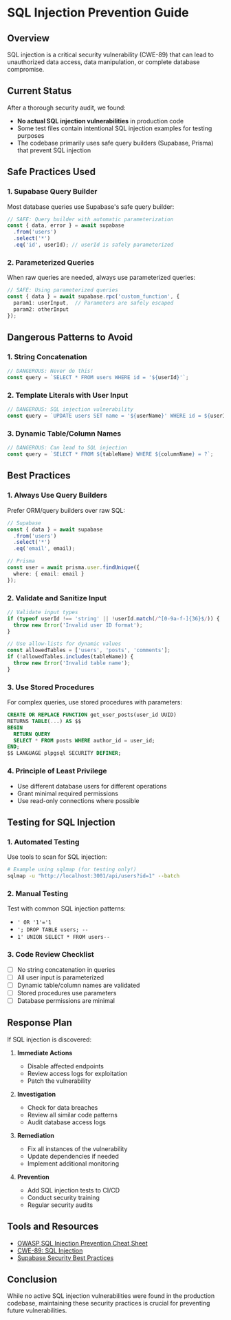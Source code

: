 # SQL Injection Prevention Guide

## Overview

SQL injection is a critical security vulnerability (CWE-89) that can lead to unauthorized data access, data manipulation, or complete database compromise.

## Current Status

After a thorough security audit, we found:
- **No actual SQL injection vulnerabilities** in production code
- Some test files contain intentional SQL injection examples for testing purposes
- The codebase primarily uses safe query builders (Supabase, Prisma) that prevent SQL injection

## Safe Practices Used

### 1. Supabase Query Builder
Most database queries use Supabase's safe query builder:
```typescript
// SAFE: Query builder with automatic parameterization
const { data, error } = await supabase
  .from('users')
  .select('*')
  .eq('id', userId); // userId is safely parameterized
```

### 2. Parameterized Queries
When raw queries are needed, always use parameterized queries:
```typescript
// SAFE: Using parameterized queries
const { data } = await supabase.rpc('custom_function', {
  param1: userInput,  // Parameters are safely escaped
  param2: otherInput
});
```

## Dangerous Patterns to Avoid

### 1. String Concatenation
```typescript
// DANGEROUS: Never do this!
const query = `SELECT * FROM users WHERE id = '${userId}'`;
```

### 2. Template Literals with User Input
```typescript
// DANGEROUS: SQL injection vulnerability
const query = `UPDATE users SET name = '${userName}' WHERE id = ${userId}`;
```

### 3. Dynamic Table/Column Names
```typescript
// DANGEROUS: Can lead to SQL injection
const query = `SELECT * FROM ${tableName} WHERE ${columnName} = ?`;
```

## Best Practices

### 1. Always Use Query Builders
Prefer ORM/query builders over raw SQL:
```typescript
// Supabase
const { data } = await supabase
  .from('users')
  .select('*')
  .eq('email', email);

// Prisma
const user = await prisma.user.findUnique({
  where: { email: email }
});
```

### 2. Validate and Sanitize Input
```typescript
// Validate input types
if (typeof userId !== 'string' || !userId.match(/^[0-9a-f-]{36}$/)) {
  throw new Error('Invalid user ID format');
}

// Use allow-lists for dynamic values
const allowedTables = ['users', 'posts', 'comments'];
if (!allowedTables.includes(tableName)) {
  throw new Error('Invalid table name');
}
```

### 3. Use Stored Procedures
For complex queries, use stored procedures with parameters:
```sql
CREATE OR REPLACE FUNCTION get_user_posts(user_id UUID)
RETURNS TABLE(...) AS $$
BEGIN
  RETURN QUERY
  SELECT * FROM posts WHERE author_id = user_id;
END;
$$ LANGUAGE plpgsql SECURITY DEFINER;
```

### 4. Principle of Least Privilege
- Use different database users for different operations
- Grant minimal required permissions
- Use read-only connections where possible

## Testing for SQL Injection

### 1. Automated Testing
Use tools to scan for SQL injection:
```bash
# Example using sqlmap (for testing only!)
sqlmap -u "http://localhost:3001/api/users?id=1" --batch
```

### 2. Manual Testing
Test with common SQL injection patterns:
- `' OR '1'='1`
- `'; DROP TABLE users; --`
- `1' UNION SELECT * FROM users--`

### 3. Code Review Checklist
- [ ] No string concatenation in queries
- [ ] All user input is parameterized
- [ ] Dynamic table/column names are validated
- [ ] Stored procedures use parameters
- [ ] Database permissions are minimal

## Response Plan

If SQL injection is discovered:

1. **Immediate Actions**
   - Disable affected endpoints
   - Review access logs for exploitation
   - Patch the vulnerability

2. **Investigation**
   - Check for data breaches
   - Review all similar code patterns
   - Audit database access logs

3. **Remediation**
   - Fix all instances of the vulnerability
   - Update dependencies if needed
   - Implement additional monitoring

4. **Prevention**
   - Add SQL injection tests to CI/CD
   - Conduct security training
   - Regular security audits

## Tools and Resources

- [OWASP SQL Injection Prevention Cheat Sheet](https://cheatsheetseries.owasp.org/cheatsheets/SQL_Injection_Prevention_Cheat_Sheet.html)
- [CWE-89: SQL Injection](https://cwe.mitre.org/data/definitions/89.html)
- [Supabase Security Best Practices](https://supabase.com/docs/guides/auth/security)

## Conclusion

While no active SQL injection vulnerabilities were found in the production codebase, maintaining these security practices is crucial for preventing future vulnerabilities.